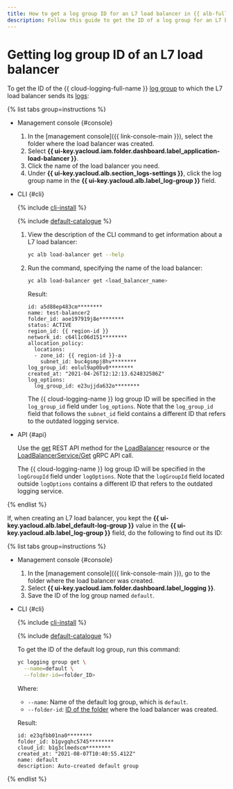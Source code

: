 ```yaml
---
title: How to get a log group ID for an L7 load balancer in {{ alb-full-name }}
description: Follow this guide to get the ID of a log group for an L7 balancer.
---
```


# Getting log group ID of an L7 load balancer

To get the ID of the {{ cloud-logging-full-name }} [log group](../../logging/concepts/log-group.md) to which the L7 load balancer sends its [logs](../concepts/application-load-balancer.md#logging):

{% list tabs group=instructions %}

- Management console {#console}

  1. In the [management console]({{ link-console-main }}), select the folder where the load balancer was created.
  1. Select **{{ ui-key.yacloud.iam.folder.dashboard.label_application-load-balancer }}**.
  1. Click the name of the load balancer you need.
  1. Under **{{ ui-key.yacloud.alb.section_logs-settings }}**, click the log group name in the **{{ ui-key.yacloud.alb.label_log-group }}** field.

- CLI {#cli}

  {% include [cli-install](../../_includes/cli-install.md) %}

  {% include [default-catalogue](../../_includes/default-catalogue.md) %}

  1. View the description of the CLI command to get information about a L7 load balancer:

      ```bash
      yc alb load-balancer get --help
      ```

  1. Run the command, specifying the name of the load balancer:

      ```bash
      yc alb load-balancer get <load_balancer_name>
      ```

      Result:

      ```text
      id: a5d88ep483cm********
      name: test-balancer2
      folder_id: aoe197919j8e********
      status: ACTIVE
      region_id: {{ region-id }}
      network_id: c64l1c06d151********
      allocation_policy:
        locations:
        - zone_id: {{ region-id }}-a
          subnet_id: buc4gsmpj8hv********
      log_group_id: eolul9ap0bv0********
      created_at: "2021-04-26T12:12:13.624832586Z"
      log_options:
        log_group_id: e23ujjda632o********
      ```

      The {{ cloud-logging-name }} log group ID will be specified in the `log_group_id` field under `log_options`. Note that the `log_group_id` field that follows the `subnet_id` field contains a different ID that refers to the outdated logging service.

- API {#api}

  Use the [get](../api-ref/LoadBalancer/get.md) REST API method for the [LoadBalancer](../api-ref/LoadBalancer/index.md) resource or the [LoadBalancerService/Get](../api-ref/grpc/load_balancer_service.md#Get) gRPC API call.

  The {{ cloud-logging-name }} log group ID will be specified in the `logGroupId` field under `logOptions`. Note that the `logGroupId` field located outside `logOptions` contains a different ID that refers to the outdated logging service.

{% endlist %}

If, when creating an L7 load balancer, you kept the **{{ ui-key.yacloud.alb.label_default-log-group }}** value in the **{{ ui-key.yacloud.alb.label_log-group }}** field, do the following to find out its ID:

{% list tabs group=instructions %}

- Management console {#console}

  1. In the [management console]({{ link-console-main }}), go to the folder where the load balancer was created.
  1. Select **{{ ui-key.yacloud.iam.folder.dashboard.label_logging }}**.
  1. Save the ID of the log group named `default`.

- CLI {#cli}

  {% include [cli-install](../../_includes/cli-install.md) %}

  {% include [default-catalogue](../../_includes/default-catalogue.md) %}

  To get the ID of the default log group, run this command:

  ```bash
  yc logging group get \
    --name=default \
    --folder-id=<folder_ID>
  ```

  Where:
  * `--name`: Name of the default log group, which is `default`.
  * `--folder-id`: [ID of the folder](../../resource-manager/operations/folder/get-id.md) where the load balancer was created.

  Result:

  ```text
  id: e23qfbb01na0********
  folder_id: b1gvgqhc5745********
  cloud_id: b1g3clmedscm********
  created_at: "2021-08-07T10:40:55.412Z"
  name: default
  description: Auto-created default group
  ```

{% endlist %}